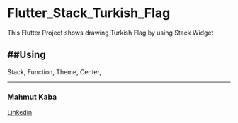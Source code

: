 # Flutter_Stack_Turkish_Flag
This Flutter Project shows drawing Turkish Flag by using Stack Widget

##Using
---
Stack,
Function,
Theme,
Center,

---
### Mahmut Kaba

[Linkedin](https://www.linkedin.com/in/mahmut-kaba-8ab997253/)
